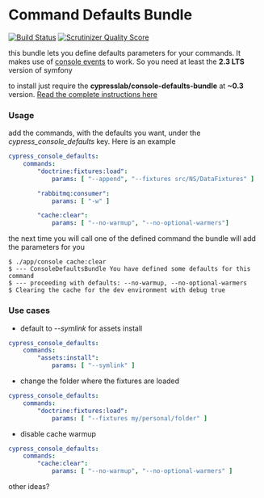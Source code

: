 Command Defaults Bundle
=======================

[![Build Status](https://travis-ci.org/matteosister/CypressConsoleDefaultsBundle.png?branch=master)](https://travis-ci.org/matteosister/CypressConsoleDefaultsBundle) [![Scrutinizer Quality Score](https://scrutinizer-ci.com/g/matteosister/CypressConsoleDefaultsBundle/badges/quality-score.png?s=6cdbef2cf926ff5d8ffc5c1d0e11330e7cd3a143)](https://scrutinizer-ci.com/g/matteosister/CypressConsoleDefaultsBundle/)

this bundle lets you define defaults parameters for your commands. It makes use of [console events](http://symfony.com/doc/current/components/console/events.html) to work. So you need at least the **2.3 LTS** version of symfony

to install just require the **cypresslab/console-defaults-bundle** at **~0.3** version. [Read the complete instructions here](https://github.com/matteosister/CypressConsoleDefaultsBundle/blob/master/INSTALL.md)

### Usage

add the commands, with the defaults you want, under the *cypress_console_defaults* key. Here is an example

```yaml
cypress_console_defaults:
    commands:
        "doctrine:fixtures:load":
            params: [ "--append", "--fixtures src/NS/DataFixtures" ]

        "rabbitmq:consumer":
            params: [ "-w" ]

        "cache:clear":
            params: [ "--no-warmup", "--no-optional-warmers"]
```

the next time you will call one of the defined command the bundle will add the parameters for you

```
$ ./app/console cache:clear
$ --- ConsoleDefaultsBundle You have defined some defaults for this command
$ --- proceeding with defaults: --no-warmup, --no-optional-warmers
$ Clearing the cache for the dev environment with debug true
```

### Use cases

* default to *--symlink* for assets install

```yaml
cypress_console_defaults:
    commands:
        "assets:install":
            params: [ "--symlink" ]
```

* change the folder where the fixtures are loaded

```yaml
cypress_console_defaults:
    commands:
        "doctrine:fixtures:load":
            params: [ "--fixtures my/personal/folder" ]
```

* disable cache warmup

```yaml
cypress_console_defaults:
    commands:
        "cache:clear":
            params: [ "--no-warmup", "--no-optional-warmers" ]
```

other ideas?